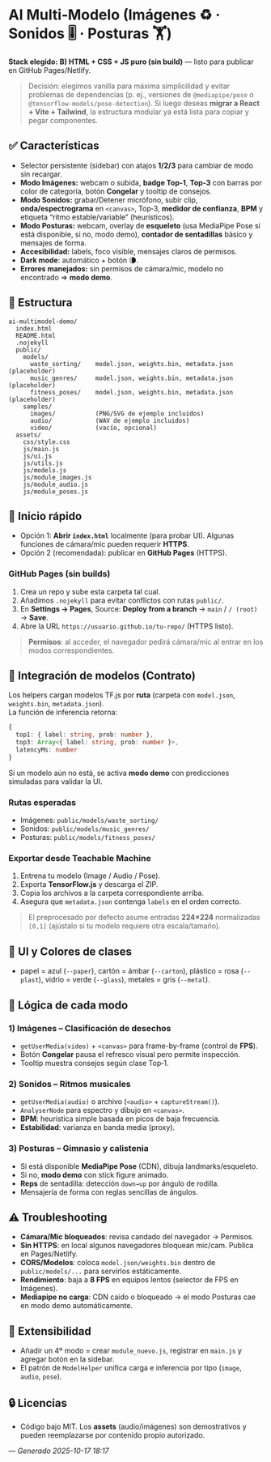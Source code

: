 # AI Multi‑Modelo (Imágenes ♻️ · Sonidos 🎚️ · Posturas 🏋️)

**Stack elegido:** **B) HTML + CSS + JS puro (sin build)** — listo para publicar en GitHub Pages/Netlify.
> Decisión: elegimos vanilla para máxima simplicilidad y evitar problemas de dependencias (p. ej., versiones de `@mediapipe/pose` o `@tensorflow-models/pose-detection`). Si luego deseas **migrar a React + Vite + Tailwind**, la estructura modular ya está lista para copiar y pegar componentes.

## ✅ Características
- Selector persistente (sidebar) con atajos **1/2/3** para cambiar de modo sin recargar.
- **Modo Imágenes:** webcam o subida, **badge Top‑1**, **Top‑3** con barras por color de categoría, botón **Congelar** y tooltip de consejos.
- **Modo Sonidos:** grabar/Detener micrófono, subir clip, **onda/espectrograma** en `<canvas>`, Top‑3, **medidor de confianza**, **BPM** y etiqueta “ritmo estable/variable” (heurísticos).
- **Modo Posturas:** webcam, overlay de **esqueleto** (usa MediaPipe Pose si está disponible, si no, modo demo), **contador de sentadillas** básico y mensajes de forma.
- **Accesibilidad:** labels, foco visible, mensajes claros de permisos.
- **Dark mode**: automático + botón 🌘.
- **Errores manejados:** sin permisos de cámara/mic, modelo no encontrado ⇒ **modo demo**.

## 📁 Estructura
```
ai-multimodel-demo/
  index.html
  README.html
  .nojekyll
  public/
    models/
      waste_sorting/    model.json, weights.bin, metadata.json (placeholder)
      music_genres/     model.json, weights.bin, metadata.json (placeholder)
      fitness_poses/    model.json, weights.bin, metadata.json (placeholder)
    samples/
      images/           (PNG/SVG de ejemplo incluidos)
      audio/            (WAV de ejemplo incluidos)
      video/            (vacío, opcional)
  assets/
    css/style.css
    js/main.js
    js/ui.js
    js/utils.js
    js/models.js
    js/module_images.js
    js/module_audio.js
    js/module_poses.js
```

## 🚀 Inicio rápido
- Opción 1: **Abrir `index.html`** localmente (para probar UI). Algunas funciones de cámara/mic pueden requerir **HTTPS**.
- Opción 2 (recomendada): publicar en **GitHub Pages** (HTTPS).

### GitHub Pages (sin builds)
1. Crea un repo y sube esta carpeta tal cual.
2. Añadimos `.nojekyll` para evitar conflictos con rutas `public/`.
3. En **Settings → Pages**, Source: **Deploy from a branch** → `main` / `/ (root)` → **Save**.
4. Abre la URL `https://usuario.github.io/tu-repo/` (HTTPS listo).

> **Permisos**: al acceder, el navegador pedirá cámara/mic al entrar en los modos correspondientes.

## 🔌 Integración de modelos (Contrato)
Los helpers cargan modelos TF.js por **ruta** (carpeta con `model.json`, `weights.bin`, `metadata.json`).  
La función de inferencia retorna:
```ts
{
  top1: { label: string, prob: number },
  top3: Array<{ label: string, prob: number }>,
  latencyMs: number
}
```
Si un modelo aún no está, se activa **modo demo** con predicciones simuladas para validar la UI.

### Rutas esperadas
- Imágenes: `public/models/waste_sorting/`
- Sonidos: `public/models/music_genres/`
- Posturas: `public/models/fitness_poses/`

### Exportar desde **Teachable Machine**
1. Entrena tu modelo (Image / Audio / Pose).
2. Exporta **TensorFlow.js** y descarga el ZIP.
3. Copia los archivos a la carpeta correspondiente arriba.
4. Asegura que `metadata.json` contenga `labels` en el orden correcto.

> El preprocesado por defecto asume entradas **224×224** normalizadas `[0,1]` (ajústalo si tu modelo requiere otra escala/tamaño).

## 🎨 UI y Colores de clases
- papel = azul (`--paper`), cartón = ámbar (`--carton`), plástico = rosa (`--plast`), vidrio = verde (`--glass`), metales = gris (`--metal`).

## 🧠 Lógica de cada modo
### 1) Imágenes – Clasificación de desechos
- `getUserMedia(video)` + `<canvas>` para frame-by-frame (control de **FPS**).
- Botón **Congelar** pausa el refresco visual pero permite inspección.
- Tooltip muestra consejos según clase Top‑1.

### 2) Sonidos – Ritmos musicales
- `getUserMedia(audio)` o archivo (`<audio>` + `captureStream()`).
- `AnalyserNode` para espectro y dibujo en `<canvas>`.
- **BPM**: heurística simple basada en picos de baja frecuencia.
- **Estabilidad**: varianza en banda media (proxy).

### 3) Posturas – Gimnasio y calistenia
- Si está disponible **MediaPipe Pose** (CDN), dibuja landmarks/esqueleto.
- Si no, **modo demo** con stick figure animado.
- **Reps** de sentadilla: detección `down→up` por ángulo de rodilla.
- Mensajería de forma con reglas sencillas de ángulos.

## ⚠️ Troubleshooting
- **Cámara/Mic bloqueados**: revisa candado del navegador → Permisos.
- **Sin HTTPS**: en local algunos navegadores bloquean mic/cam. Publica en Pages/Netlify.
- **CORS/Modelos**: coloca `model.json/weights.bin` dentro de `public/models/...` para servirlos estáticamente.
- **Rendimiento**: baja a **8 FPS** en equipos lentos (selector de FPS en Imágenes).
- **Mediapipe no carga**: CDN caído o bloqueado → el modo Posturas cae en modo demo automáticamente.

## 🧩 Extensibilidad
- Añadir un 4º modo = crear `module_nuevo.js`, registrar en `main.js` y agregar botón en la sidebar.
- El patrón de `ModelHelper` unifica carga e inferencia por tipo (`image`, `audio`, `pose`).

## 🔒 Licencias
- Código bajo MIT. Los **assets** (audio/imágenes) son demostrativos y pueden reemplazarse por contenido propio autorizado.

— *Generado 2025-10-17 18:17*
